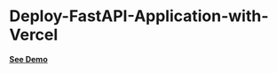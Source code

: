 # Deploy-FastAPI-Application-with-Vercel

[**See Demo**](https://deploy-fast-api-application-with-vercel.vercel.app/)